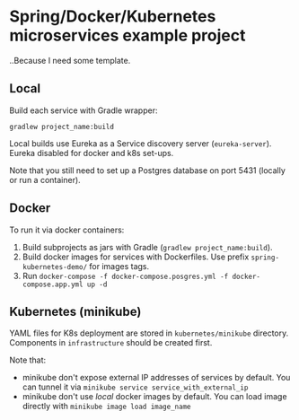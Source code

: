 # Spring/Docker/Kubernetes microservices example project
..Because I need some template.

## Local
Build each service with Gradle wrapper:
```shell
gradlew project_name:build
```
Local builds use Eureka as a Service discovery server (`eureka-server`).
Eureka disabled for docker and k8s set-ups.

Note that you still need to set up a Postgres database on port 5431 (locally or run a container).

## Docker
To run it via docker containers:

1. Build subprojects as jars with Gradle (`gradlew project_name:build`).
2. Build docker images for services with Dockerfiles. Use prefix `spring-kubernetes-demo/` for images tags.
3. Run `docker-compose -f docker-compose.posgres.yml -f docker-compose.app.yml up -d`

## Kubernetes (minikube)
YAML files for K8s deployment are stored in `kubernetes/minikube` directory.
Components in `infrastructure` should be created first.

Note that:
* minikube don't expose external IP addresses of services by default. You can tunnel it via `minikube service service_with_external_ip`
* minikube don't use *local* docker images by default. You can load image directly with `minikube image load image_name`
